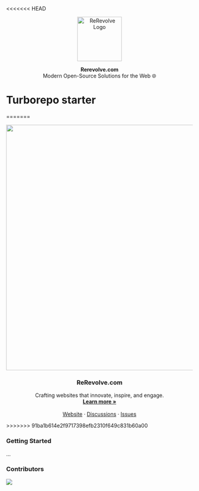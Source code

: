 <!-- PROJECT LOGO -->
<<<<<<< HEAD


<p align="center">
  <a href="https://github.com/rerevolve/rerevolve">
    <img src="https://www.rerevolve.com/logo.svg" alt="ReRevolve Logo" width="120">
  </a>
</p>


  <p align="center">
  <b>Rerevolve.com</b><br>
  Modern Open-Source Solutions for the Web 🌐
</p>
</p>

# Turborepo starter
=======
<p align="center">  
    <a href="https://github.com/rerevolve/rerevolve">     
        <img width="1890" height="664" alt="R_banner_L" src="https://github.com/user-attachments/assets/a5a41b73-320e-4497-b1a9-1dec43d5e6ac" />  
    </a>  
    <h3 align="center">ReRevolve.com </h3>  
    <p align="center">    Crafting websites that innovate, inspire, and engage.    
    <br />    
    <a href="https://rerevolve.com"><strong>Learn more »</strong></a>    
    <br />    
    <br />    
    <a href="https://rerevolve.com">Website</a>    
    ·    
    <a href="https://github.com/rerevolve/rerevolve/discussions">Discussions</a>    
    ·    
    <a href="https://github.com/rerevolve/rerevolve/issues">Issues</a>      
    </p>
</p>
>>>>>>> 91ba1b614e2f9717398efb2310f649c831b60a00

<!-- GETTIGN STARTED -->

### Getting Started

...

<!-- CONTRIBUTORS -->

### Contributors

<a href="https://github.com/rerevolve/rerevolve/graphs/contributors">  
    <img src="https://contrib.rocks/image?repo=rerevolve/rerevolve" />
</a>
